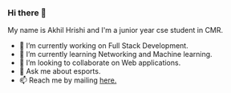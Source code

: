 ### Hi there 👋

My name is Akhil Hrishi and I'm a junior year cse student in CMR.

- 🔭 I’m currently working on Full Stack Development.  
- 🌱 I’m currently learning Networking and Machine learning. 
- 👯 I’m looking to collaborate on Web applications.
- 💬 Ask me about esports.
- 📫 Reach me by mailing [here.](mailto:hrishiyt@gmail.com)

